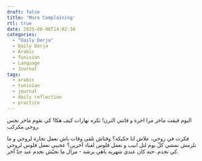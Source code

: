 ```yaml
---
draft: false
title: 'More Complaining'
rtl: true
date: 2025-08-06T14:02:34
categories:
  - "Daily Derja"
  - Daily Derja
  - Arabic
  - Tunisian
  - Language
  - Journal
tags:
  - arabic
  - tunisian
  - journal
  - daily reflection
  - practice
---
```

اليوم فيقت ماخر مرا اخرة و فاتني الترن! نكره نهارات كيف هكا! كي نقوم ماخر نحس روحي مكركب.

فكرت في روحي، علاش انا حكيكة؟ وقتاش نلقى وقات باش نعمل تجارة لروحي و ما نلزمش نمشي كلّ يوم لتل ابيب و نعمل فلوس لعباد آخرين؟ عجببي نعمل فلوس لروحي كي نخدم. حتة كان عندي شهرية باهي برشة - مزال ما نحبّش نخدم عند حدّ آخر.